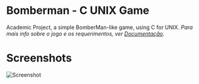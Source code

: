 # Bomberman - C UNIX Game
Academic Project, a simple BomberMan-like game, using C for UNIX.
*Para mais info sobre o jogo e os requerimentos, ver [Documentação](https://github.com/aFaneca/BomberMan---C-UNIX/blob/master/META3/Relat%C3%B3rio%20de%20SO%20-%20Meta%202.pdf)*.

# Screenshots
![Screenshot](https://imgur.com/xr5ICwf)
